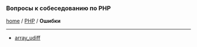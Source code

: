 ### Вопросы к собеседованию по PHP
[home][go-home] / [PHP][go-php] / **Ошибки**

---

- [array_udiff][php-error-array_udiff]


[php-error-array_udiff]: ./array_udiff.md
[go-home]: ../../index.md
[go-php]: ../index.md
